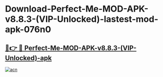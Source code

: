 # Download-Perfect-Me-MOD-APK-v8.8.3-(VIP-Unlocked)-lastest-mod-apk-076n0

<h2><a href="https://apkcomod.com?title=Perfect-Me-MOD-APK-v8.8.3-(VIP-Unlocked)">🔗👉 🔴 Perfect-Me-MOD-APK-v8.8.3-(VIP-Unlocked)-apk </a></h2>

[![acn](https://github.com/user-attachments/assets/0f9c940e-d8b0-45ae-aac7-cd30a18b3e1c)](https://apkcomod.com?title=Perfect-Me-MOD-APK-v8.8.3-(VIP-Unlocked))
